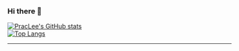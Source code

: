 ### Hi there 👋
[![PracLee's GitHub stats](https://github-readme-stats.vercel.app/api?username=PracLee&theme=highcontrast&icons=true)](https://github.com/anuraghazra/github-readme-stats)
<br>
[![Top Langs](https://github-readme-stats.vercel.app/api/top-langs/?username=PracLee&theme=highcontrast&icons=true)](https://github.com/anuraghazra/github-readme-stats)

<hr>

<!--
**PracLee/PracLee** is a ✨ _special_ ✨ repository because its `README.md` (this file) appears on your GitHub profile.

Here are some ideas to get you started:

- 🔭 I’m currently working on ...
- 🌱 I’m currently learning ...
- 👯 I’m looking to collaborate on ...
- 🤔 I’m looking for help with ...
- 💬 Ask me about ...
- 📫 How to reach me: spsbsc@naver.com...
- 😄 Pronouns: ...
- ⚡ Fun fact: ...
-->
